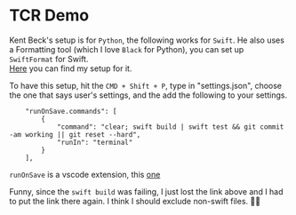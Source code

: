 # TCR Demo

Kent Beck's setup is for `Python`, the following works for `Swift`.
He also uses a Formatting tool (which I love `Black` for Python), you can set up `SwiftFormat` for Swift.</br>
[Here](https://github.com/TheAlienMann/SwiftLintingConfig) you can find my setup for it.

To have this setup, hit the `CMD + Shift + P`, type in "settings.json", choose the one that says user's settings, and the add the following to your settings.

```
    "runOnSave.commands": [
        {
            "command": "clear; swift build | swift test && git commit -am working || git reset --hard",
            "runIn": "terminal"
        }
    ],
```

`runOnSave` is a vscode extension, this [one](https://marketplace.visualstudio.com/items?itemName=pucelle.run-on-save)

Funny, since the `swift build` was failing, I just lost the link above and I had to put the link there again. I think I should exclude non-swift files. 🤦‍♂️
